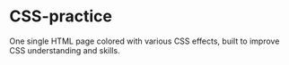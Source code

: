 # CSS-practice
One single HTML page colored with various CSS effects, built to improve CSS understanding and skills. 
